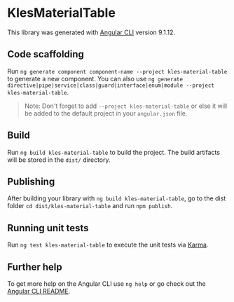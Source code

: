 # KlesMaterialTable

This library was generated with [Angular CLI](https://github.com/angular/angular-cli) version 9.1.12.

## Code scaffolding

Run `ng generate component component-name --project kles-material-table` to generate a new component. You can also use `ng generate directive|pipe|service|class|guard|interface|enum|module --project kles-material-table`.
> Note: Don't forget to add `--project kles-material-table` or else it will be added to the default project in your `angular.json` file. 

## Build

Run `ng build kles-material-table` to build the project. The build artifacts will be stored in the `dist/` directory.

## Publishing

After building your library with `ng build kles-material-table`, go to the dist folder `cd dist/kles-material-table` and run `npm publish`.

## Running unit tests

Run `ng test kles-material-table` to execute the unit tests via [Karma](https://karma-runner.github.io).

## Further help

To get more help on the Angular CLI use `ng help` or go check out the [Angular CLI README](https://github.com/angular/angular-cli/blob/master/README.md).

